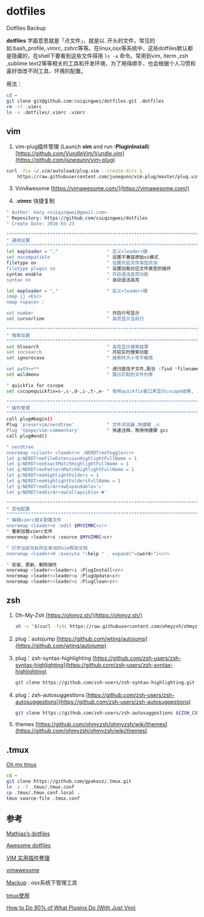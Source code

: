# dotfiles
Dotfiles Backup

**dotfiles** 字面意思就是「点文件」，就是以`.`开头的文件，常见的如.bash_profile,.vimrc,.zshrc等等。在linux,osx等系统中，这些dotfiles默认都是隐藏的，在shell下要看到这些文件得用 `ls -a` 命令。常用到vim, iterm ,zsh ,sublime text2等等相关的工具和开发环境，为了用得顺手，也会根据个人习惯和喜好改改不同工具、环境的配置。

用法：

```bash
cd ~
git clone git@github.com:cuiqingwei/dotfiles.git .dotfiles
rm -rf .vimrc
ln -s .dotfiles/.vimrc .vimrc
```

## vim

1. vim-plug插件管理 (Launch **vim** and run **:PluginInstall**)
   [https://github.com/VundleVim/Vundle.vim](https://github.com/junegunn/vim-plug)
   
```bash
curl -fLo ~/.vim/autoload/plug.vim --create-dirs \
    https://raw.githubusercontent.com/junegunn/vim-plug/master/plug.vim
```
   
3. VimAwesome
   [https://vimawesome.com/](https://vimawesome.com/)
   
4. **.vimrc** 快捷复制

```bash
" Author: Gary <cuiqingwei@gmail.com>
" Repository: https://github.com/cuiqingwei/dotfiles
" Create Date: 2016-03-23

"""""""""""""""""""""""""""""""""""""""""""""""""""""""""""""""""""""""
" 通用设置
"""""""""""""""""""""""""""""""""""""""""""""""""""""""""""""""""""""""
let mapleader = ","                  " 定义<leader>键
set nocompatible                     " 设置不兼容原始vi模式
filetype on                          " 设置开启文件类型侦测
filetype plugin on                   " 设置加载对应文件类型的插件
syntax enable                        " 开启语法高亮功能
syntax on                            " 自动语法高亮

let mapleader = ","                  " 定义<leader>键
imap jj <Esc>
nmap <space> :

set number                           " 开启行号显示
set cursorline                       " 高亮显示当前行

"""""""""""""""""""""""""""""""""""""""""""""""""""""""""""""""""""""""
" 搜索设置
"""""""""""""""""""""""""""""""""""""""""""""""""""""""""""""""""""""""
set hlsearch                         " 高亮显示搜索结果
set incsearch                        " 开启实时搜索功能
set ignorecase                       " 搜索时大小写不敏感

set path+=**                         " 递归查找子文件,配合 :find *filename* 使用
set wildmenu                         " 展示匹配的文件列表

" quickfix for cscope
set cscopequickfix=s-,c-,d-,i-,t-,e- " 使用quickfix窗口来显示cscope结果, :cw 打开窗口，:cclose 关闭窗口

"""""""""""""""""""""""""""""""""""""""""""""""""""""""""""""""""""""""
" 插件管理
"""""""""""""""""""""""""""""""""""""""""""""""""""""""""""""""""""""""
call plug#begin()
Plug 'preservim/nerdtree'            " 文件浏览器,快捷键 ,n
Plug 'tpope/vim-commentary'          " 快速注释，常用快捷键 gcc
call plug#end()

" nerdtree
nnoremap <silent> <leader>n :NERDTreeToggle<cr>
let g:NERDTreeFileExtensionHighlightFullName = 1
let g:NERDTreeExactMatchHighlightFullName = 1
let g:NERDTreePatternMatchHighlightFullName = 1
let g:NERDTreeHighlightFolders = 1
let g:NERDTreeHighlightFoldersFullName = 1
let g:NERDTreeDirArrowExpandable='▷'
let g:NERDTreeDirArrowCollapsible='▼'

"""""""""""""""""""""""""""""""""""""""""""""""""""""""""""""""""""""""
" 其他配置
"""""""""""""""""""""""""""""""""""""""""""""""""""""""""""""""""""""""
" 编辑vimrc相关配置文件
nnoremap <leader>e :edit $MYVIMRC<cr>
" 重新加载vimrc文件
nnoremap <leader>s :source $MYVIMRC<cr>

" 打开当前光标所在单词的vim帮助文档
nnoremap <leader>H :execute ":help " . expand("<cword>")<cr>

" 安装、更新、删除插件
nnoremap <leader><leader>i :PlugInstall<cr>
nnoremap <leader><leader>u :PlugUpdate<cr>
nnoremap <leader><leader>c :PlugClean<cr>
```

## zsh

1. Oh-My-Zsh
   [https://ohmyz.sh/](https://ohmyz.sh/)
   ```bash
   sh -c "$(curl -fsSL https://raw.githubusercontent.com/ohmyzsh/ohmyzsh/master/tools/install.sh)"
   ```

2. plug：autojump
   [https://github.com/wting/autojump](https://github.com/wting/autojump)

3. plug：zsh-syntax-highlighting
   [https://github.com/zsh-users/zsh-syntax-highlighting](https://github.com/zsh-users/zsh-syntax-highlighting)
   ```bash
   git clone https://github.com/zsh-users/zsh-syntax-highlighting.git ${ZSH_CUSTOM:-~/.oh-my-zsh/custom}/plugins/zsh-syntax-highlighting
   ```
4. plug：zsh-autosuggestions
   [https://github.com/zsh-users/zsh-autosuggestions](https://github.com/zsh-users/zsh-autosuggestions)
   ```bash
   git clone https://github.com/zsh-users/zsh-autosuggestions ${ZSH_CUSTOM:-~/.oh-my-zsh/custom}/plugins/zsh-autosuggestions
   ```
5. themes
   [https://github.com/ohmyzsh/ohmyzsh/wiki/themes](https://github.com/ohmyzsh/ohmyzsh/wiki/themes)

## .tmux
   [Oh my tmux](https://github.com/gpakosz/.tmux)

   ```bash
   cd ~
   git clone https://github.com/gpakosz/.tmux.git
   ln -s -f .tmux/.tmux.conf
   cp .tmux/.tmux.conf.local .
   tmux source-file .tmux.conf
   ```
   
## 参考

[Mathias’s dotfiles](https://github.com/mathiasbynens/dotfiles)

[Awesome dotfiles](https://github.com/webpro/awesome-dotfiles)

[VIM 实用插件整理](http://t.csdn.cn/wqDry)

[vimawesome](https://vimawesome.com/)

[Mackup](https://github.com/lra/mackup) : osx系统下管理工具

[tmux使用](http://t.csdn.cn/2omNJ)

[How to Do 90% of What Plugins Do (With Just Vim)](https://github.com/changemewtf/no_plugins)

